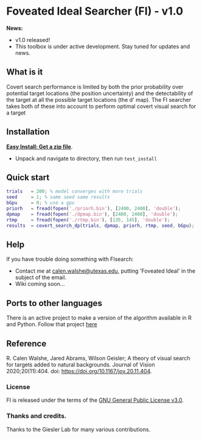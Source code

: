 # Foveated Ideal Searcher (FI) - v1.0

**News:** 
- v1.0 released!
- This toolbox is under active development. Stay tuned for updates and news.

## What is it

Covert search performance is limited by both the prior probability over potential target locations (the position uncertainty) and the detectability of the target at all the possible target locations (the d' map). The FI searcher takes both of these into account to perform optimal covert visual search for a target

## Installation

[**Easy Install: Get a zip file**](https://github.com/calenwalshe/FIsearch/blob/main/archive/master.zip).
- Unpack and navigate to directory, then run `test_install`

## Quick start

```Matlab
trials   = 200; % model converges with more trials
seed     = 1; % same seed same results
bGpu     = 0; % use a gpu
priorh   = fread(fopen('./priorh.bin'), [2400, 2400], 'double');
dpmap    = fread(fopen('./dpmap.bin'), [2400, 2400], 'double');
rtmp     = fread(fopen('./rtmp.bin'), [135, 145], 'double');
results  = covert_search_dp(trials, dpmap, priorh, rtmp, seed, bGpu);
```

## Help

If you have trouble doing something with FIsearch:

- Contact me at <calen.walshe@utexas.edu>, putting 'Foveated Ideal' in the subject of the email.
- Wiki coming soon...

## Ports to other languages

There is an active project to make a version of the algorithm available in R and Python. Follow that project [here](https://github.com/calenwalshe/visual_search_fast)

## Reference

R. Calen Walshe, Jared Abrams, Wilson Geisler; A theory of visual search for targets added to natural backgrounds. Journal of Vision 2020;20(11):404. doi: https://doi.org/10.1167/jov.20.11.404.

### License

FI is released under the terms of the [GNU General Public License v3.0](https://github.com/calenwalshe/FIsearch/blob/master/LICENSE.txt).

### Thanks and credits.

Thanks to the Giesler Lab for many various contributions. 

